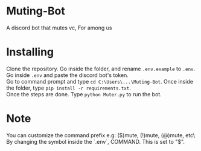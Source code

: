 # Muting-Bot
A discord bot that mutes vc, For among us

# Installing 
Clone the repository. Go inside the folder, and rename `.env.example` to `.env`.\
Go inside `.env` and paste the discord bot's token.\
Go to command prompt and type `cd C:\Users\...\Muting-Bot`. Once inside the folder, type `pip install -r requirements.txt`.\
Once the steps are done. Type `python Muter.py` to run the bot.

# Note
You can customize the command prefix e.g: ($)mute, (!)mute, (@)mute, etc\
By changing the symbol inside the `.env`, COMMAND. This is set to "$".
